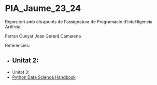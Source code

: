 # PIA_Jaume_23_24

Repositori amb els apunts de l'assignatura de Programació d'Intel·ligencia Artificial.

Ferran Cunyat
Joan Gerard Camarena

Referències:

- Unitat 2:
  - 
- Unitat 3:
- [Python Data Science Handbook](https://jakevdp.github.io/PythonDataScienceHandbook/)
